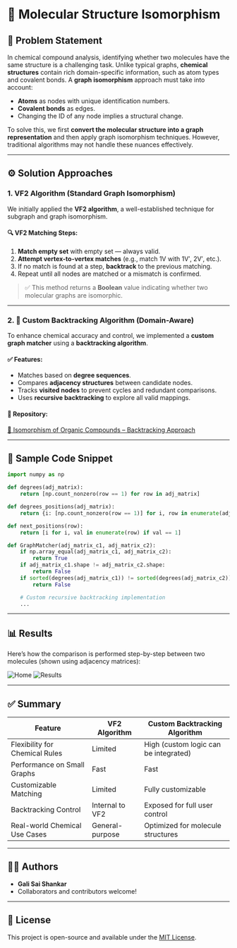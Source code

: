 # 🧪 Molecular Structure Isomorphism

## 🔬 Problem Statement

In chemical compound analysis, identifying whether two molecules have the same structure is a challenging task. Unlike typical graphs, **chemical structures** contain rich domain-specific information, such as atom types and covalent bonds. A **graph isomorphism** approach must take into account:

- **Atoms** as nodes with unique identification numbers.
- **Covalent bonds** as edges.
- Changing the ID of any node implies a structural change.

To solve this, we first **convert the molecular structure into a graph representation** and then apply graph isomorphism techniques. However, traditional algorithms may not handle these nuances effectively.

---

## ⚙️ Solution Approaches

### 1. VF2 Algorithm (Standard Graph Isomorphism)

We initially applied the **VF2 algorithm**, a well-established technique for subgraph and graph isomorphism.

#### 🔍 VF2 Matching Steps:
1. **Match empty set** with empty set — always valid.
2. **Attempt vertex-to-vertex matches** (e.g., match 1V with 1V′, 2V′, etc.).
3. If no match is found at a step, **backtrack** to the previous matching.
4. Repeat until all nodes are matched or a mismatch is confirmed.

> ✅ This method returns a **Boolean** value indicating whether two molecular graphs are isomorphic.

---

### 2. 🧠 Custom Backtracking Algorithm (Domain-Aware)

To enhance chemical accuracy and control, we implemented a **custom graph matcher** using a **backtracking algorithm**.

#### ✅ Features:
- Matches based on **degree sequences**.
- Compares **adjacency structures** between candidate nodes.
- Tracks **visited nodes** to prevent cycles and redundant comparisons.
- Uses **recursive backtracking** to explore all valid mappings.

#### 📁 Repository:
[🔗 Isomorphism of Organic Compounds – Backtracking Approach](https://github.com/GALI-SAI-SHANKAR/Isomorphism-of-Organic-Compounds)

---

## 🧪 Sample Code Snippet

```python
import numpy as np

def degrees(adj_matrix):
    return [np.count_nonzero(row == 1) for row in adj_matrix]

def degrees_positions(adj_matrix):
    return {i: [np.count_nonzero(row == 1)] for i, row in enumerate(adj_matrix)}

def next_positions(row):
    return [i for i, val in enumerate(row) if val == 1]

def GraphMatcher(adj_matrix_c1, adj_matrix_c2):
    if np.array_equal(adj_matrix_c1, adj_matrix_c2):
        return True
    if adj_matrix_c1.shape != adj_matrix_c2.shape:
        return False
    if sorted(degrees(adj_matrix_c1)) != sorted(degrees(adj_matrix_c2)):
        return False

    # Custom recursive backtracking implementation
    ...
```

---

## 📊 Results

Here’s how the comparison is performed step-by-step between two molecules (shown using adjacency matrices):

![Home](https://user-images.githubusercontent.com/80621346/176730119-ca79b1e3-98a8-4530-8506-4d323ec2f616.jpg)
![Results](https://user-images.githubusercontent.com/80621346/176730150-b2c2c285-dcbd-4002-bfdf-c70e3f7a8dea.jpg)

---

## ✅ Summary

| Feature                        | VF2 Algorithm   | Custom Backtracking Algorithm         |
| ------------------------------ | --------------- | ------------------------------------- |
| Flexibility for Chemical Rules | Limited         | High (custom logic can be integrated) |
| Performance on Small Graphs    | Fast            | Fast                                  |
| Customizable Matching          | Limited         | Fully customizable                    |
| Backtracking Control           | Internal to VF2 | Exposed for full user control         |
| Real-world Chemical Use Cases  | General-purpose | Optimized for molecule structures     |

---

## 🧑‍💻 Authors

* **Gali Sai Shankar**
* Collaborators and contributors welcome!

---

## 📜 License

This project is open-source and available under the [MIT License](LICENSE).

